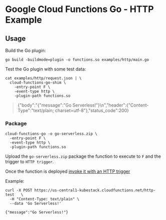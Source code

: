 # Google Cloud Functions Go - HTTP Example 

## Usage

Build the Go plugin:

```
go build -buildmode=plugin -o functions.so examples/http/main.go
```

Test the Go plugin with some test data:

```
cat examples/http/request.json | \
  cloud-functions-go-shim \
    -entry-point F \
    -event-type http \
    -plugin-path functions.so
```

> {"body":"{\"message\":\"Go Serverless!\"}\n","header":{"Content-Type":"text/plain; charset=utf-8"},"status_code":200}

### Package

```
cloud-functions-go -o go-serverless.zip \
  -entry-point F \
  -event-type http \
  -plugin-path functions.so
```

Upload the `go-serverless.zip` package the function to execute to `F` and the trigger to `HTTP trigger`.

Once the function is deployed [invoke it with an HTTP trigger](https://cloud.google.com/functions/docs/calling/http)

Example:

```
curl -X POST https://us-central1-kubestack.cloudfunctions.net/http-test   \
  -H "Content-Type: text/plain" \
  --data 'Go Serverless!'
```
```
{"message":"Go Serverless!"}
```
